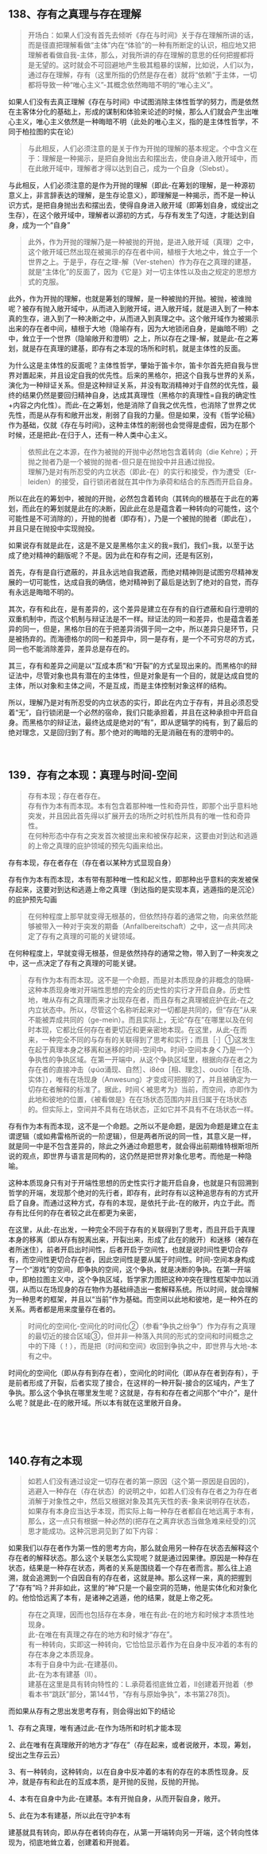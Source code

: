 <h2>138、存有之真理与存在理解</h2><blockquote data-pid="lnybyu84">开场白：如果人们没有首先去倾听《存在与时间》关于存在理解所讲的话，而是径直把理解看做“主体”内在“体验”的一种有所断定的认识，相应地又把理解者看做自我-主体，那么，对我所讲的存在理解的意思的任何把握都将是无望的。这时就会不可回避地产生极其粗暴的误解，比如说，人们以为，通过存在理解，存有（这里所指的仍然是存在者）就将“依赖”于主体，一切都将导致一种“唯心主义”-其概念依然晦暗不明的“唯心主义”。</blockquote><p data-pid="G36yGdaw">如果人们没有去真正理解《存在与时间》中试图消除主体性哲学的努力，而是依然在主客体分化的基础上，形成的谋制和体验来论述的时候，那么人们就会产生出唯心主义，唯心主义依然是一种晦暗不明（此处的唯心主义，指的是主体性哲学，不同于柏拉图的实在论）</p><blockquote data-pid="NpVmINBK">与此相反，人们必须注意的是关于作为开抛的理解的基本规定。个中含义在于：理解是一种揭示，是把自身抛出去和摆出去，使自身进入敞开域中，而在此敞开域中，理解者才得以达到自己，成为一个自身（Slebst）。</blockquote><p data-pid="LWCEkT9J">与此相反，人们必须注意的是作为开抛的理解（即此-在筹划的理解，是一种源初意义上，非言辞表达的理解，是生存论意义），即理解是一种揭示，而不是一种认识方式，是把自身抛出去和摆出去，使得自身进入敞开域（即筹划自身，或绽出之生存），在这个敞开域中，理解者以源初的方式，与存有发生了勾连，才能达到自身，成为一个“自身”</p><blockquote data-pid="0b9MzWTQ">此外，作为开抛的理解乃是一种被抛的开抛，是进入敞开域（真理）之中，这个敞开域已然出现在被揭示的存在者中间，植根于大地之中，耸立于一个世界之上。于是乎，存在之理-解（Ver-stehen）作为存在之真理的建基，就是“主体化”的反面了，因为《它是》对一切主体性以及由之规定的思想方式的克服。</blockquote><p data-pid="dcGcd3MK">此外，作为开抛的理解，也就是筹划的理解，是一种被抛的开抛。被抛，被谁抛呢？被存有抛入敞开域中，从而进入到敞开域，进入敞开域，就是进入到了一种本真的生存，进入到了一种决断之中，从而进入到真理之中。这个敞开域作为被揭示出来的存在者中间，植根于大地（隐喻存有，因为大地锁闭自身，是幽暗不明）之中，耸立于一个世界（隐喻敞开和澄明）之上，所以存在之理-解，就是此-在之筹划，就是存在真理的建基，即存有之本现的场所和时机，就是主体性的反面。</p><p data-pid="lE7AoOIW">为什么这是主体性的反面呢？主体性哲学，肇始于笛卡尔，笛卡尔首先把自我与世界对置起来，并且设定自我的优先性。后来的黑格尔，把这个自我与世界的关系，演化为一种辩证关系。但是这种辩证关系，并没有取消精神对于自然的优先性，最终的结果仍然是要回归精神自身，达成其真理性（黑格尔的真理性=自我的确定性+内容之内化性）。而此-在之筹划，他是消除了自我之优先性，也消除了世界之优先性，而是从存有和敞开出发，削弱了自我的力量。但是如果，没有《哲学论稿》作为基础，仅就《存在与时间》，这种主体性的削弱也会觉得是虚假，因为在那个时候，还是把此-在归于人，还有一种人类中心主义。</p><blockquote data-pid="YOonjVKd">依照此在之本源，在作为被抛的开抛中必然地包含着转向（die Kehre）；开抛之抛者乃是一个被抛的抛者-但只是在抛投中并且通过抛投。<br>理解乃是对有所忍受的内立状态（即此-在）的实行和接受，作为遭受（Er-leiden）的接受，自行锁闭者就在其中作为承荷和结合的东西而开启自身。</blockquote><p data-pid="06KyXmn6">所以在此在的筹划中，被抛的开抛，必然包含着转向（其转向的根基在于此在的筹划，而此在的筹划就是此在的决断，因此此在总是蕴含着一种转向的可能性，这个可能性是不可消除的），开抛的抛者（即存有），乃是一个被抛的抛者（即此在），并且只是在抛投中实现抛投。</p><p data-pid="IMTYUbPQ">如果说存有就是此在，这是不是又是黑格尔主义的我=我们，我们=我，以至于达成了绝对精神的翻版呢？不是。因为此在和存有之间，还是有区别，</p><p data-pid="bb4vBM_-">首先，存有是自行遮蔽的，并且永远地自我遮蔽，而绝对精神则是试图穷尽精神发展的一切可能性，达成自我的确信，绝对精神到了最后是达到了绝对的自觉，而存有永远是晦暗不明的。</p><p data-pid="DE5onuC6">其次，存有和此在，是有差异的，这个差异是建立在存有的自行遮蔽和自行澄明的双重机制中，而这个机制与辩证法是不一样。辩证法的同一和差异，也是蕴含着差异的同一，但是，黑格尔目的在于把差异消弭于同一之中，所以差异只是环节，只是被扬弃的。而海德格尔的同一和差异中，同一是存有，是一个不可穷尽的方式，同一也不能消除差异，差异总是存在的。</p><p data-pid="iamACh38">其三，存有和差异之间是以“互成本质”和“开裂”的方式呈现出来的。而黑格尔的辩证法中，尽管对象也具有潜在的主体性，但是对象是有一个目的，就是达成自觉的主体，所以对象和主体之间，不是互成，而是主体控制对象这样的结构。</p><p data-pid="tjQrfJhn">所以，理解乃是对有所忍受的内立状态的实行，即此在内立于存有，并且必须忍受着“无”，自行锁闭是一个必然的宿命，我们只能承担着，并且在这种承担中开启自身。而黑格尔的辩证法，最终达成是绝对的“有”，即从逻辑学的纯有，到了最后的绝对理念，又是回归到了有。那个绝对的晦暗的无是消融在有的澄明中的。</p><p><br></p><h2>139．存有之本现：真理与时间-空间</h2><blockquote data-pid="0dnK40ya">存有本现；存在者存在。<br>存有作为本有而本现。本有包含着那种唯一性和奇异性，即那个出乎意料地突发，并且因此首先得以扩展开去的场所之时机性所具有的唯一性和奇异性。<br>在何种形态中存有之突发首次被提出来和被保存起来，这要由对到达和逃遁的上帝之真理的庇护领域的预先勾画来给出。</blockquote><p data-pid="fJ7tY85R">存有本现，存在者存在（存在者以某种方式显现自身）</p><p data-pid="e7-XEHyX">存有作为本有而本现，本有带有那种唯一性和起义性，即那种出乎意料的突发被保存起来，这要对到达和逃遁上帝之真理（到达指的是实现本真，逃遁指的是沉沦）的庇护预先勾画</p><blockquote data-pid="IxwhQJca">在何种程度上那早就变得无根基的，但依然持存着的通常之物，向来依然能够被带入一种对于突发的期备（Anfallbereitschaft）之中，这一点共同决定了存有之真理的可能的关键领域。</blockquote><p data-pid="sjvJSfnh">在何种程度上，早就变得无根基，但是依然持存的通常之物，带入到了一种突发之中，这一点决定了存有之真理的可能关键。</p><blockquote data-pid="qyZqVHzi">存有作为本有而本现。这不是一个命题，而是对本质现身的非概念的隐瞒-这种本质现身唯对开端性思想的完全的历史性的实行才开启自身。历史性地，唯从存有之真理而来才出现存在者，而且存有之真理被庇护在此-在之内立状态中。所以，尽管这个名称听起来对一切都是共同的，但“存在”从来不能被弄成共同的（ge-mein）。而且实际上，无论“存在”在哪里以及在何时本现，它都比任何存在者更切近和更亲密地本现。在这里，从此-在而来，一种完全不同的与存有的关联得到了思考和实行；而且［·］①这发生在起于真理本身之移离和迷移的时间-空间中。时间-空间本身く乃是一个）争执性的争执区域。在第一开端中，从这个争执区域里，根据向存在者之为存在者的直接冲击（φúα涌现、自然］、i8éα［相、理念］、ouσiα［在场、实体］），唯有在场现身（Anwesung）才变成可把握的了，并且被确定为一切存在者解释的标准了。据此，时间く被思考为》当前，而空间，亦即作为此地和彼地的位置，《被看做是》在在场状态范围内并且归属于在场状态的。但实际上，空间并不具有在场状态，正如它并不具有不在场状态一样。</blockquote><p data-pid="C1oSSdXs">存有作为本有而本现，这不是一个命题。之所以不是命题，是因为命题是建立在主谓逻辑（或如弗雷格所说的一阶逻辑），但是两者所说的同一性，其意义是一样，就是同一中是不包含差异的，除此之外通过命题思考，就会得出前期维特根斯坦所说的观点，即世界与语言是同构的，这仍然是把世界对象化思考。而他是一种隐喻。</p><p data-pid="rmxHbw1H">这种本质现身只有对于开端性思想的历史性实行才能开启自身，也就是只有回溯到哲学的开端，发现那个绝对的先行者，即存有，此时存有以这种追思存有的方式开启了自身。而通过这种方式，存有的本现，是依托于此-在的敞开，内立于此。而存有比任何的存在者较之此在都更为亲密，</p><p data-pid="5Xp_olmC">在这里，从此-在出发，一种完全不同于存有的关联得到了思考，而且开启于真理本身的移离（即从存有脱离出来，开裂出来，形成了此在的敞开）和迷移（被存在者所迷住），前者开启出时间性，后者开启于空间性，也就是说时间性更切合存有，而空间性更切合存在者，因此空间性是要从属于时间性。时间-空间本身构成了一个“游戏”的空间，即争执的空间，这个争执，就是决断的争执。在第一开端中，即柏拉图主义中，这个争执区域，哲学家力图把这种冲突在理性框架中加以消弭，从而以在场现身的存在物作为基础缔造出一套解释系统。所以时间，就会理解为一种思考的框架，并且以“当前”作为基础。而空间以此地和彼地，是一种外在的关系。两者都是用来度量存在者的。</p><blockquote data-pid="LDLJVMg7">时间化的空间化-空间化的时间化②（参看“争执之纷争”）作为存有之真理的最切近的接合区域③，但并非一种落入共同的形式的空间和时间概念之中的下降（！），而是把（时间和空间》收回到争执之中，即世界与大地-本有之中。</blockquote><p data-pid="z24if0bG">时间化的空间化（即从存有到存在者），空间化的时间化（即从存在者到存有），于是前者形成了开裂，后者实现了接合，在这样的一种开裂-接合的区域内，产生了争执。那么这个争执在哪里发生呢？这就是，存有和存在者之间那个“中介”，是什么呢？就是此-在的敞开域。所以本有就在这里敞开自身。</p><p><br></p><p><br></p><h2>140.存有之本现</h2><blockquote data-pid="rnn4Iaze">如若人们没有通过设定一切存在者的第一原因（这个第一原因是自因的)，逃避入一种存在（存在状态）的说明之中，如若人们没有存在者之为存在者消解于对象性之中，然后又根据对象及其先天性的表-象来说明存在状态，如果存有本身应当达乎本现，而实际上每一种存在者都自在地远离于本有，那么，这一点只有根据一种必然的(把存在之离弃状态当做急难来经受的)沉思才能成功。这种沉思洞见到了如下内容：</blockquote><p data-pid="VAJrLanf">如果我们以存在者作为第一性的思考方向，那么就会用另一种存在状态去解释这个存在者的解释状态。那么这个关联怎么实现呢？就是通过因果律。原因是一种存在状态，结果是一种存在状态，两者的关系是围绕着一个存在者而言。那么往上追溯，就会追溯到一个自因自有的存在者，这就是神。那么这样一来，真的把握到了“存有”吗？并非如此，这里的“神”只是一个最空洞的范畴，他是实体化和对象化的。他恰恰远离了本有，是诸神之逃遁，他的结果，就是上帝之死。</p><blockquote data-pid="8dpzkGl9">存在之真理，因而也包括存在本身，唯在有此-在的地方和时候才本质性地现身。<br>此-在唯在有真理之存在的地方和时候才“存在”。<br>有一种转向，实即这一种转向，它恰恰显示着作为在自身中反冲着的本有的存在本身之本质现身。<br>本有于自身中为此-在建基(I)。<br>此-在为本有建基（Ⅱ）。<br>建基在这里是具有转向特性的：L.承荷着彻底耸立着，Ⅱ创建着开抛着（参看本书“跳跃”部分，第144节，“存有与原始争执”，本书第278页)。</blockquote><p data-pid="ClpSH-eT">而如果从存有之思出发思考存有，则会得出如下的结论</p><p data-pid="XNbBUpuh">1、存有之真理，唯有通过此-在作为场所和时机才能本现</p><p data-pid="VcEfyk3F">2、此在唯有在真理敞开的地方才“存在”（存在起来，或者说敞开，本现，筹划，绽出之生存云云）</p><p data-pid="UhP-s1ox">3、有一种转向，这种转向，以在自身中反冲着的本有的存在的本质性现身。反冲，就是存有和此在的互成本质，是开抛的反抛，反抛的开抛。</p><p data-pid="xlaE6jnl">4、本有在自身中为此-在建基。本有开抛自身，从而开裂自身，敞开。</p><p data-pid="oC4pohS4">5、此在为本有建基，所以此在守护本有</p><p data-pid="9fA5ZVXl">建基就具有转向，即从存在者转向存在，从第一开端转向另一开端，这个转向性体现为，彻底地耸立着，创建着和开抛着。</p><p></p>